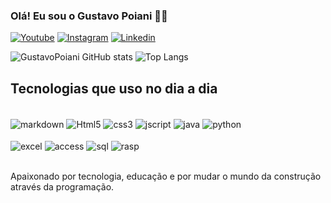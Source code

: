 ### Olá! Eu sou o Gustavo Poiani 🤙🏻


[![Youtube]( 	https://img.shields.io/badge/YouTube-FF0000?style=for-the-badge&logo=youtube&logoColor=white)]()
[![Instagram](  https://img.shields.io/badge/Instagram-E4405F?style=for-the-badge&logo=instagram&logoColor=white)]()
[![Linkedin]( 	https://img.shields.io/badge/LinkedIn-0077B5?style=for-the-badge&logo=linkedin&logoColor=white)]()

![GustavoPoiani GitHub stats](https://github-readme-stats.vercel.app/api?username=GustavoPoiani&show_icons=true&theme=dark)
![Top Langs](https://github-readme-stats.vercel.app/api/top-langs/?username=GustavoPoiani&layout=compact&theme=dark)

## Tecnologias que uso no dia a dia

<div style="display: inline_block"></br>
    <img align="center" alt="markdown" src="https://img.shields.io/badge/Markdown-000000?style=for-the-badge&logo=markdown&logoColor=white"/>
    <img align="center" alt="Html5" src="https://img.shields.io/badge/HTML5-E34F26?style=for-the-badge&logo=html5&logoColor=white"/>
    <img align="center" alt="css3" src="https://img.shields.io/badge/CSS3-1572B6?style=for-the-badge&logo=css3&logoColor=white"/>
    <img align="center" alt="jscript" src="https://img.shields.io/badge/JavaScript-F7DF1E?style=for-the-badge&logo=javascript&logoColor=black"/>
    <img align="center" alt="java" src="https://img.shields.io/badge/Java-ED8B00?style=for-the-badge&logo=openjdk&logoColor=white"/>
    <img align="center" alt="python" src="https://img.shields.io/badge/Python-3776AB?style=for-the-badge&logo=python&logoColor=white"/>
</div>
<div style="display: inline_block"></br>
    <img align="center" alt="excel" src="https://img.shields.io/badge/Microsoft_Excel-217346?style=for-the-badge&logo=microsoft-excel&logoColor=white"/>
    <img align="center" alt="access" src="https://img.shields.io/badge/Microsoft_Access-A4373A?style=for-the-badge&logo=microsoft-access&logoColor=white"/>
    <img align="center" alt="sql" src="https://img.shields.io/badge/MySQL-005C84?style=for-the-badge&logo=mysql&logoColor=white"/>
    <img align="center" alt="rasp" src="https://img.shields.io/badge/Raspberry%20Pi-A22846?style=for-the-badge&logo=Raspberry%20Pi&logoColor=white"/></div></br>

Apaixonado por tecnologia, educação e por mudar o mundo da construção através da programação.
